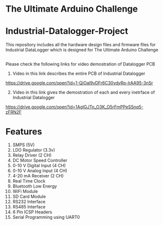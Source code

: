 # The Ultimate Arduino Challenge

# Industrial-Datalogger-Project
This repository includes all the hardware design files and firmware files for Industrial DataLogger 
which is designed for    The Ultimate Arduino Challenge

##
Please check the following links for video demostration of Datalogger PCB

1. Video in this link describes the entire PCB of Industrial Datalogger

https://drive.google.com/open?id=1-QjOal9vDFr6C30vdyRp-lrAA95-3nSr

2. Video in this link gives the demostration of each and every inetrface of Industrial Datalogger

https://drive.google.com/open?id=1AglGJTn_O3K_O5rFmPPeSSnq5-zFRN2F
##

# Features
1. SMPS (5V)
2. LDO Regulator (3.3v)
3. Relay Driver										 (2 CH)
4. DC Motor Speed Controller
5. 0-10 V Digital Input 					 (4 CH)
6. 0-10 V Analog Input 						 (4 CH)
7. 4-20 mA Receiver								 (2 CH)
8. Real Time Clock
9. Bluetooth Low Energy 
10. WiFi Module
11. SD Card Module
12. RS232 Interface
13. RS485 Interface
14. 6 Pin ICSP Headers
15. Serial Programming using UART0
